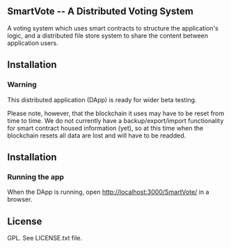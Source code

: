 ## SmartVote -- A Distributed Voting System

A voting system which uses smart contracts to structure the application's logic, and a distributed file store system to share the content between application users.

## Installation

### Warning

This distributed application (DApp) is ready for wider beta testing.

Please note, however, that the blockchain it uses may have to be reset from time to time. We do not currently have a backup/export/import functionality for smart contract housed information (yet), so at this time when the blockchain resets all data are lost and will have to be readded.

## Installation

### Running the app

When the DApp is running, open [http://localhost:3000/SmartVote/](http://localhost:3000/SmartVote/) in a browser.

## License

GPL. See LICENSE.txt file.
